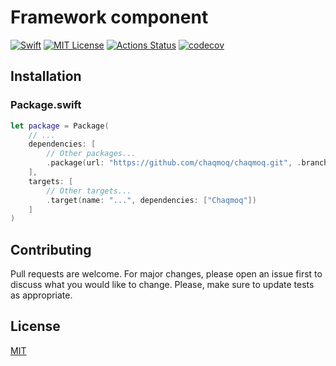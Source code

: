# Framework component
[![Swift](https://img.shields.io/badge/swift-5.1-brightgreen.svg)](https://swift.org/download/#releases) [![MIT License](https://img.shields.io/badge/license-MIT-brightgreen.svg)](https://github.com/chaqmoq/chaqmoq/blob/master/LICENSE/) [![Actions Status](https://github.com/chaqmoq/chaqmoq/workflows/development/badge.svg)](https://github.com/chaqmoq/chaqmoq/actions) [![codecov](https://codecov.io/gh/chaqmoq/chaqmoq/branch/master/graph/badge.svg)](https://codecov.io/gh/chaqmoq/chaqmoq)

## Installation

### Package.swift
```swift
let package = Package(
    // ...
    dependencies: [
        // Other packages...
        .package(url: "https://github.com/chaqmoq/chaqmoq.git", .branch("master"))
    ],
    targets: [
        // Other targets...
        .target(name: "...", dependencies: ["Chaqmoq"])
    ]
)
```

## Contributing
Pull requests are welcome. For major changes, please open an issue first to discuss what you would like to change. Please, make sure to update tests as appropriate.

## License
[MIT](https://github.com/chaqmoq/chaqmoq/blob/master/LICENSE)
